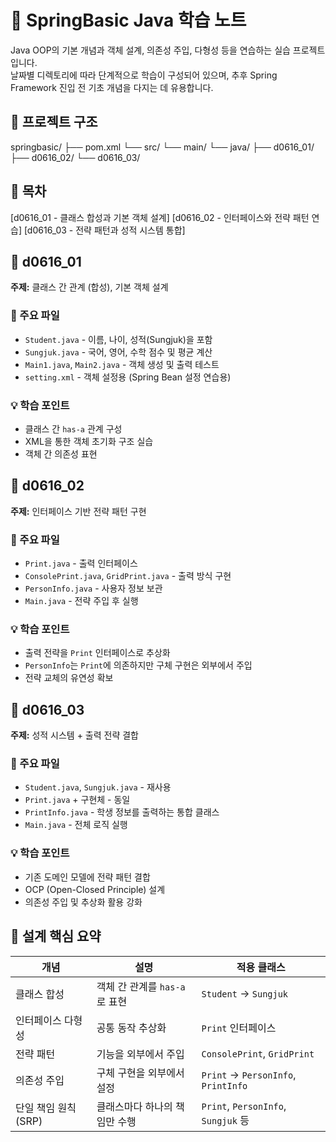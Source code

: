 # 📘 SpringBasic Java 학습 노트

Java OOP의 기본 개념과 객체 설계, 의존성 주입, 다형성 등을 연습하는 실습 프로젝트입니다.  
날짜별 디렉토리에 따라 단계적으로 학습이 구성되어 있으며, 추후 Spring Framework 진입 전 기초 개념을 다지는 데 유용합니다.


## 📂 프로젝트 구조

springbasic/
├── pom.xml
└── src/
└── main/
└── java/
├── d0616_01/
├── d0616_02/
└── d0616_03/

## 📑 목차

[d0616_01 - 클래스 합성과 기본 객체 설계]
[d0616_02 - 인터페이스와 전략 패턴 연습]
[d0616_03 - 전략 패턴과 성적 시스템 통합]

## 📌 d0616_01

**주제:** 클래스 간 관계 (합성), 기본 객체 설계

### 📁 주요 파일

- `Student.java` - 이름, 나이, 성적(Sungjuk)을 포함
- `Sungjuk.java` - 국어, 영어, 수학 점수 및 평균 계산
- `Main1.java`, `Main2.java` - 객체 생성 및 출력 테스트
- `setting.xml` - 객체 설정용 (Spring Bean 설정 연습용)

### 💡 학습 포인트

- 클래스 간 `has-a` 관계 구성
- XML을 통한 객체 초기화 구조 실습
- 객체 간 의존성 표현


## 📌 d0616_02

**주제:** 인터페이스 기반 전략 패턴 구현

### 📁 주요 파일

- `Print.java` - 출력 인터페이스
- `ConsolePrint.java`, `GridPrint.java` - 출력 방식 구현
- `PersonInfo.java` - 사용자 정보 보관
- `Main.java` - 전략 주입 후 실행

### 💡 학습 포인트

- 출력 전략을 `Print` 인터페이스로 추상화
- `PersonInfo`는 `Print`에 의존하지만 구체 구현은 외부에서 주입
- 전략 교체의 유연성 확보


## 📌 d0616_03

**주제:** 성적 시스템 + 출력 전략 결합

### 📁 주요 파일

- `Student.java`, `Sungjuk.java` - 재사용
- `Print.java` + 구현체 - 동일
- `PrintInfo.java` - 학생 정보를 출력하는 통합 클래스
- `Main.java` - 전체 로직 실행

### 💡 학습 포인트

- 기존 도메인 모델에 전략 패턴 결합
- OCP (Open-Closed Principle) 설계
- 의존성 주입 및 추상화 활용 강화


## 🧠 설계 핵심 요약

| 개념 | 설명 | 적용 클래스 |
|------|------|--------------|
| 클래스 합성 | 객체 간 관계를 `has-a`로 표현 | `Student` → `Sungjuk` |
| 인터페이스 다형성 | 공통 동작 추상화 | `Print` 인터페이스 |
| 전략 패턴 | 기능을 외부에서 주입 | `ConsolePrint`, `GridPrint` |
| 의존성 주입 | 구체 구현을 외부에서 설정 | `Print` → `PersonInfo`, `PrintInfo` |
| 단일 책임 원칙 (SRP) | 클래스마다 하나의 책임만 수행 | `Print`, `PersonInfo`, `Sungjuk` 등 |
